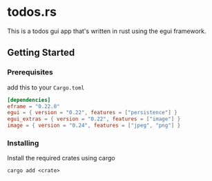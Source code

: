 # todos.rs

This is a todos gui app that's written in rust using the egui framework.

## Getting Started


### Prerequisites

add this to your `Cargo.toml`
```toml
[dependencies]
eframe = "0.22.0"
egui = { version = "0.22", features = ["persistence"] }
egui_extras = { version = "0.22", features = ["image"] }
image = { version = "0.24", features = ["jpeg", "png"] }

```

### Installing

Install the required crates using cargo
```
cargo add <crate>
```

